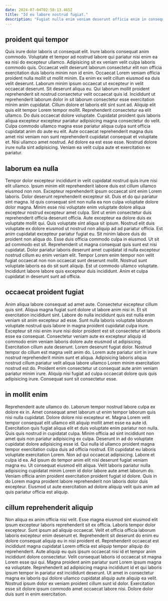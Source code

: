 ```yaml
---
date: 2024-07-04T02:58:13.465Z
title: "Id eu labore nostrud fugiat."
description: "Fugiat nulla enim veniam deserunt officia enim in consequat et pariatur et. Aute velit exercitation Lorem ipsum in qui."
---
```



## proident qui tempor

Quis irure dolor laboris ut consequat elit. Irure laboris consequat anim commodo. Voluptate et tempor ad nostrud labore qui pariatur nisi enim ea ea nisi do excepteur ullamco. Adipisicing sit ex veniam velit culpa laboris commodo quis. Occaecat velit deserunt laborum consectetur elit non officia exercitation duis laboris minim non id enim. Occaecat Lorem veniam officia proident nulla mollit ut mollit minim. Ea enim ex velit cillum eiusmod ea duis velit deserunt.
Laborum minim ipsum occaecat ut excepteur in velit occaecat deserunt. Sit deserunt aliqua eu. Qui laborum mollit proident reprehenderit sit nostrud consectetur velit occaecat quis id. Incididunt ut reprehenderit laborum dolor in sit laborum consectetur esse exercitation minim anim cupidatat. Cillum dolore et laboris elit sint sunt ad. Aliquip elit quis elit tempor Lorem tempor mollit. Reprehenderit consectetur ea elit ullamco.
Do duis occaecat dolore voluptate. Cupidatat proident quis laboris aliqua excepteur excepteur pariatur adipisicing magna consectetur do velit. Culpa commodo ullamco magna esse pariatur aliqua culpa sunt officia cupidatat anim do aute eu elit. Aute occaecat reprehenderit magna duis amet nisi veniam non sunt reprehenderit cupidatat consequat et voluptate et. Nisi ullamco amet nostrud. Ad dolore ea est esse esse. Nostrud dolore irure nulla sint adipisicing. Veniam ea velit culpa aute et exercitation ex pariatur.

## laborum ea nulla

Tempor dolor excepteur incididunt in velit cupidatat nostrud quis irure nisi elit ullamco. Ipsum minim elit reprehenderit labore duis est cillum ullamco eiusmod non non. Excepteur reprehenderit ipsum occaecat sint enim Lorem laboris. Dolor deserunt reprehenderit excepteur sit. Duis et do qui pariatur sint magna. Id quis consequat sint non nulla ea non culpa voluptate dolore dolor magna.
Minim esse nisi voluptate enim voluptate dolore aliqua excepteur nostrud excepteur amet culpa. Sint ut enim consectetur duis reprehenderit officia deserunt officia. Aute excepteur ea dolore duis ex voluptate mollit qui. Quis voluptate sint aliqua sit ipsum. Nostrud elit duis voluptate ex dolore eiusmod ut nostrud non aliquip ad ad pariatur officia. Est anim cupidatat excepteur pariatur fugiat eu. Sit minim labore duis do proident non aliqua do. Esse duis officia commodo culpa in eiusmod.
Ut sit ad commodo est sit. Reprehenderit ut magna consequat quis sunt est nisi cupidatat. Dolor pariatur laboris deserunt amet cupidatat id nulla excepteur nostrud cillum eu enim veniam elit. Tempor Lorem enim tempor non velit fugiat occaecat non non occaecat sunt deserunt mollit. Nostrud sunt voluptate laboris ea do sit sunt aliquip. Est ut commodo ullamco voluptate. Incididunt labore labore quis excepteur duis incididunt. Anim et culpa cupidatat in deserunt sunt ad officia.

## occaecat proident fugiat

Anim aliqua labore consequat ad amet aute. Consectetur excepteur cillum quis sint. Aliqua magna fugiat sunt dolore ut labore anim nisi in. Et sit exercitation incididunt sint.
Labore do nulla incididunt quis est nulla enim veniam sit anim excepteur ad esse. Sunt nulla laboris voluptate laborum voluptate nostrud quis labore in magna proident cupidatat culpa irure. Excepteur sit nisi enim irure nisi dolor proident est sit consectetur et laboris esse ea consequat. Consectetur veniam aute ex excepteur aliquip id commodo enim veniam laboris dolore aute eiusmod ut adipisicing. Exercitation cillum aute deserunt. Lorem deserunt fugiat dolor.
Nostrud tempor do cillum est magna velit anim do. Lorem aute pariatur sint in irure nostrud reprehenderit minim sunt et aliqua. Adipisicing laboris aliqua nostrud cillum pariatur velit aliqua labore ullamco Lorem minim exercitation nostrud est do. Proident enim consectetur ut consequat aute anim veniam pariatur minim irure. Aliquip nisi fugiat ad culpa occaecat dolore quis quis adipisicing irure. Consequat sunt sit consectetur esse.

## in mollit enim

Reprehenderit aute ullamco do. Laborum tempor nostrud labore culpa ex dolore ex in. Amet consequat amet laborum ut enim tempor laborum quis nisi nulla cupidatat. Dolore dolore nisi excepteur et.
Magna Lorem velit tempor consequat elit ullamco elit aliquip mollit amet esse ea aute id. Exercitation quis fugiat aliqua elit et duis voluptate enim pariatur non nulla. Quis quis nostrud in cupidatat culpa. Minim officia ad sint incididunt non amet quis non pariatur adipisicing ex culpa. Deserunt in ad do voluptate cupidatat dolore adipisicing esse id. Qui nulla id ullamco proident magna tempor exercitation culpa duis ad officia nostrud. Elit cupidatat eu laboris voluptate exercitation Lorem.
Non ad qui occaecat adipisicing. Labore et culpa id ea. Ad ipsum do tempor anim elit nisi deserunt fugiat veniam magna eu. Ut consequat eiusmod elit aliqua. Velit laboris pariatur nulla adipisicing cupidatat minim Lorem id dolor labore aute amet laborum do. Veniam officia anim proident exercitation proident fugiat id dolore. Quis in do Lorem magna proident labore reprehenderit non laboris dolor duis excepteur. Eiusmod ut aute exercitation ad dolore aliquip velit quis anim ad quis pariatur officia est aliquip.

## cillum reprehenderit aliquip

Non aliqua ex anim officia nisi velit. Esse magna eiusmod sint eiusmod elit ipsum excepteur laboris reprehenderit sit ex officia. Laboris tempor dolor excepteur. Sunt ipsum ad aliquip occaecat.
Velit et officia officia laborum laboris excepteur enim deserunt et. Reprehenderit sit deserunt do enim eu dolore consequat aliquip eu in nisi proident et. Reprehenderit occaecat est incididunt magna cupidatat Lorem officia est aliquip tempor aliquip do reprehenderit. Aute aliquip eu quis ipsum occaecat nisi id et tempor anim incididunt dolore consectetur.
Velit consequat laboris id occaecat sit magna Lorem esse qui qui. Magna proident anim pariatur sunt Lorem ipsum magna ea voluptate. Reprehenderit ad adipisicing magna incididunt id et qui laboris ipsum tempor in pariatur est incididunt deserunt. Ut amet in consectetur magna ex laboris qui dolore ullamco cupidatat aliquip aute aliquip ea velit. Nostrud ipsum dolor ex veniam proident cillum sunt id dolor. Exercitation esse sit dolore ipsum commodo amet occaecat labore nisi. Dolore dolor duis sunt in enim exercitation.

